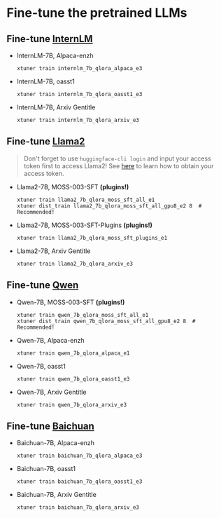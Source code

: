 # Fine-tune the pretrained LLMs

## Fine-tune [InternLM](https://github.com/InternLM/InternLM)

- InternLM-7B, Alpaca-enzh

  ```shell
  xtuner train internlm_7b_qlora_alpaca_e3
  ```

- InternLM-7B, oasst1

  ```shell
  xtuner train internlm_7b_qlora_oasst1_e3
  ```

- InternLM-7B, Arxiv Gentitle

  ```shell
  xtuner train internlm_7b_qlora_arxiv_e3
  ```

## Fine-tune [Llama2](https://github.com/facebookresearch/llama)

> Don't forget to use `huggingface-cli login` and input your access token first to access Llama2! See [here](https://huggingface.co/docs/hub/security-tokens#user-access-tokens) to learn how to obtain your access token.

- Llama2-7B, MOSS-003-SFT **(plugins!)**

  ```shell
  xtuner train llama2_7b_qlora_moss_sft_all_e1
  xtuner dist_train llama2_7b_qlora_moss_sft_all_gpu8_e2 8  # Recommended!
  ```

- Llama2-7B, MOSS-003-SFT-Plugins **(plugins!)**

  ```shell
  xtuner train llama2_7b_qlora_moss_sft_plugins_e1
  ```

- Llama2-7B, Arxiv Gentitle

  ```shell
  xtuner train llama2_7b_qlora_arxiv_e3
  ```

## Fine-tune [Qwen](https://github.com/QwenLM)

- Qwen-7B, MOSS-003-SFT **(plugins!)**

  ```shell
  xtuner train qwen_7b_qlora_moss_sft_all_e1
  xtuner dist_train qwen_7b_qlora_moss_sft_all_gpu8_e2 8  # Recommended!
  ```

- Qwen-7B, Alpaca-enzh

  ```shell
  xtuner train qwen_7b_qlora_alpaca_e1
  ```

- Qwen-7B, oasst1

  ```shell
  xtuner train qwen_7b_qlora_oasst1_e3
  ```

- Qwen-7B, Arxiv Gentitle

  ```shell
  xtuner train qwen_7b_qlora_arxiv_e3
  ```

## Fine-tune [Baichuan](https://github.com/baichuan-inc)

- Baichuan-7B, Alpaca-enzh

  ```shell
  xtuner train baichuan_7b_qlora_alpaca_e3
  ```

- Baichuan-7B, oasst1

  ```shell
  xtuner train baichuan_7b_qlora_oasst1_e3
  ```

- Baichuan-7B, Arxiv Gentitle

  ```shell
  xtuner train baichuan_7b_qlora_arxiv_e3
  ```

